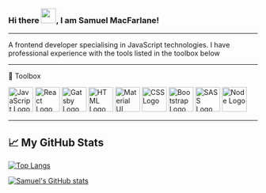 ### Hi there <img src="https://raw.githubusercontent.com/MartinHeinz/MartinHeinz/master/wave.gif" width="30px">, I am Samuel MacFarlane!

---

A frontend developer specialising in JavaScript technologies. I have professional experience with the tools listed in the toolbox below

---

🧰 Toolbox

<img src="https://cdn.worldvectorlogo.com/logos/logo-javascript.svg" alt="JavaScript Logo" width="50" height="50"/> <img src="https://cdn.worldvectorlogo.com/logos/react-2.svg" alt="React Logo" width="50" height="50"/> <img src="https://cdn.worldvectorlogo.com/logos/gatsby-logo.svg" alt="Gatsby Logo" width="50" height="50"/> <img src="https://cdn.worldvectorlogo.com/logos/html-1.svg" alt="HTML Logo" width="50" height="50"/> <img src="https://cdn.worldvectorlogo.com/logos/material-ui-1.svg" alt="Material UI Logo" width="50" height="50"/> <img src="https://cdn.worldvectorlogo.com/logos/css-3.svg" alt="CSS Logo" width="50" height="50"/> <img src="https://cdn.worldvectorlogo.com/logos/bootstrap-4.svg" alt="Bootstrap Logo" width="50" height="50"/> <img src="https://cdn.worldvectorlogo.com/logos/sass-1.svg" alt="SASS Logo" width="50" height="50"/> <img src="https://cdn.worldvectorlogo.com/logos/nodejs-2.svg" alt="Node Logo" width="50" height="50"/>

---

## &#x1f4c8; My GitHub Stats

[![Top Langs](https://github-readme-stats.vercel.app/api/top-langs/?username=sammacfarlane23&hide=Handlebars&theme=radical)](https://github.com/anuraghazra/github-readme-stats)

[![Samuel's GitHub stats](https://github-readme-stats.vercel.app/api?username=sammacfarlane23&theme=radical)](https://github.com/anuraghazra/github-readme-stats)
